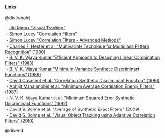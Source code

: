#### Links

@div[whole]

・[Jiri Matas "Visual Tracking"](http://www.ipta-conference.com/ipta16/images/matas-2016.12.12-ipta-oulu.pdf)<br>
・[Simon Lucey "Correlation Filters"](http://16623.courses.cs.cmu.edu/slides/Lecture_14.pdf)<br>
・[Simon Lucey "Correlation Filters - Advanced Methods"](http://16623.courses.cs.cmu.edu/slides/Lecture_15.pdf)<br>
・[Charles F. Hester et al. "Multivariate Technique for Multiclass Pattern Recognition" (1980)](https://www.osapublishing.org/ao/abstract.cfm?uri=ao-19-11-1758)<br>
・[B. V. K. Vijaya Kumar "Efficient Approach to Designing Linear Combination Filters" (1983)](https://www.osapublishing.org/ao/abstract.cfm?uri=ao-22-10-1445)<br>
・[B. V. K. Vijaya Kumar "Minimum-Variance Synthetic Discriminant Functions" (1986)](https://www.osapublishing.org/josaa/abstract.cfm?uri=josaa-3-10-1579)<br>
・[David Casasent et al. "Correlation Synthetic Discriminant Function" (1986)](https://www.osapublishing.org/ao/abstract.cfm?uri=ao-25-14-2343)
・[Abhijit Mahalanobis et al. "Minimum Average Correlation Energy Filters" (1987)](https://www.osapublishing.org/ao/abstract.cfm?uri=ao-26-17-3633)<br>
・[N. V. K. Vijaya Kumar et al. "Minimum Squared Error Synthetic Discriminant Functions" (1992)](https://www.spiedigitallibrary.org/journals/Optical-Engineering/volume-31/issue-5/0000/Minimum-squared-error-synthetic-discriminant-functions/10.1117/12.56169.full?SSO=1)<br>
・[David S. Bolme et al. "Average of Synthetic Exact Filters" (2009)](http://citeseerx.ist.psu.edu/viewdoc/download?doi=10.1.1.492.7927&rep=rep1&type=pdf)<br>
・[David S. Bolme et al. "Visual Object Tracking using Adaptive Correlation Filters" (2010)](http://www.cs.colostate.edu/~vision/publications/bolme_cvpr10.pdf)

@divend
